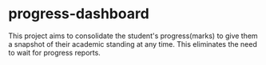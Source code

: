 # progress-dashboard
This project aims to consolidate the student's progress(marks) to give them a snapshot of their academic standing at any time.
This eliminates the need to wait for progress reports.
